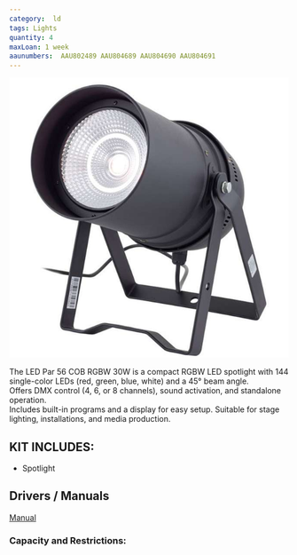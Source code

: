 ```yaml
---
category:  ld
tags: Lights
quantity: 4
maxLoan: 1 week
aaunumbers:  AAU802489 AAU804689 AAU804690 AAU804691
---
```

![Spot Light 30W](/assets/images/equip/parcob5630.jpg)

The LED Par 56 COB RGBW 30W is a compact RGBW LED spotlight with 144 single-color LEDs (red, green, blue, white) and a 45° beam angle.<br>Offers DMX control (4, 6, or 8 channels), sound activation, and standalone operation.<br>Includes built-in programs and a display for easy setup. Suitable for stage lighting, installations, and media production.
## KIT INCLUDES:
-  Spotlight

## Drivers / Manuals
[Manual](https://images.thomann.de/pics/atg/atgdata/document/manual/c_333906_334993_334994_334995_375066_375060_375059_375061_v2_r7_en_online.pdf)



### Capacity and Restrictions:
